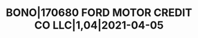 ---
layout: asset
title: BONO|170680 FORD MOTOR CREDIT CO LLC|1,04|2021-04-05
isin: US345397YY36
---